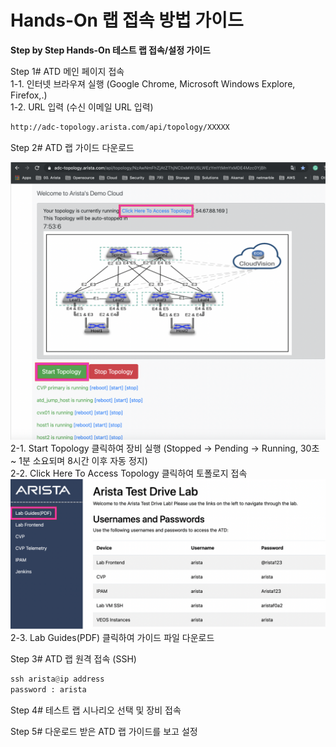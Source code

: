 # Hands-On 랩 접속 방법 가이드

**Step by Step Hands-On 테스트 랩 접속/설정 가이드**

Step 1# ATD 메인 페이지 접속<br>
1-1. 인터넷 브라우져 실행 (Google Chrome, Microsoft Windows Explore, Firefox,.)<br>
1-2. URL 입력 (수신 이메일 URL 입력)
```html
http://adc-topology.arista.com/api/topology/XXXXX
```

Step 2# ATD 랩 가이드 다운로드<br>

![img1](https://github.com/mgsang/19handson/blob/master/Guide/images/step2.png)<br>
2-1. Start Topology 클릭하여 장비 실행 (Stopped -> Pending -> Running, 30초 ~ 1분 소요되며 8시간 이후 자동 정지)<br>
2-2. Click Here To Access Topology 클릭하여 토폴로지 접속<br>
![img2](https://github.com/mgsang/19handson/blob/master/Guide/images/step3.png)<br>
2-3. Lab Guides(PDF) 클릭하여 가이드 파일 다운로드<br>

Step 3# ATD 랩 원격 접속 (SSH)

```python
ssh arista@ip address
password : arista
```
Step 4# 테스트 랩 시나리오 선택 및 장비 접속

Step 5# 다운로드 받은 ATD 랩 가이드를 보고 설정
